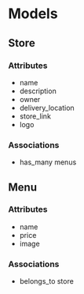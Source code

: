 # Models

## Store

### Attributes
* name
* description
* owner
* delivery_location
* store_link
* logo

### Associations
* has_many menus

## Menu

### Attributes
* name
* price
* image

### Associations
* belongs_to store
